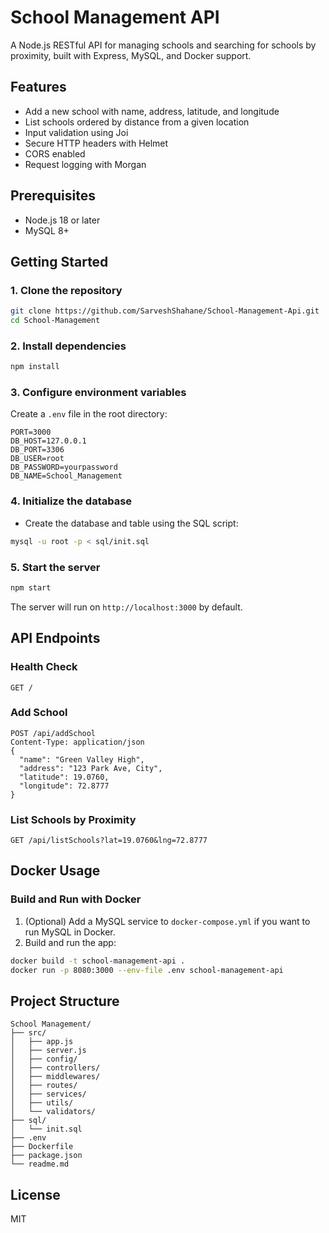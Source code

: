 # School Management API

A Node.js RESTful API for managing schools and searching for schools by proximity, built with Express, MySQL, and Docker support.

## Features
- Add a new school with name, address, latitude, and longitude
- List schools ordered by distance from a given location
- Input validation using Joi
- Secure HTTP headers with Helmet
- CORS enabled
- Request logging with Morgan

## Prerequisites
- Node.js 18 or later
- MySQL 8+

## Getting Started

### 1. Clone the repository
```sh
git clone https://github.com/SarveshShahane/School-Management-Api.git
cd School-Management
```

### 2. Install dependencies
```sh
npm install
```

### 3. Configure environment variables
Create a `.env` file in the root directory:
```
PORT=3000
DB_HOST=127.0.0.1
DB_PORT=3306
DB_USER=root
DB_PASSWORD=yourpassword
DB_NAME=School_Management
```

### 4. Initialize the database
- Create the database and table using the SQL script:
```sh
mysql -u root -p < sql/init.sql
```

### 5. Start the server
```sh
npm start
```
The server will run on `http://localhost:3000` by default.

## API Endpoints

### Health Check
```
GET /
```

### Add School
```
POST /api/addSchool
Content-Type: application/json
{
  "name": "Green Valley High",
  "address": "123 Park Ave, City",
  "latitude": 19.0760,
  "longitude": 72.8777
}
```

### List Schools by Proximity
```
GET /api/listSchools?lat=19.0760&lng=72.8777
```

## Docker Usage

### Build and Run with Docker
1. (Optional) Add a MySQL service to `docker-compose.yml` if you want to run MySQL in Docker.
2. Build and run the app:
```sh
docker build -t school-management-api .
docker run -p 8080:3000 --env-file .env school-management-api
```

## Project Structure
```
School Management/
├── src/
│   ├── app.js
│   ├── server.js
│   ├── config/
│   ├── controllers/
│   ├── middlewares/
│   ├── routes/
│   ├── services/
│   ├── utils/
│   └── validators/
├── sql/
│   └── init.sql
├── .env
├── Dockerfile
├── package.json
└── readme.md
```

## License
MIT
